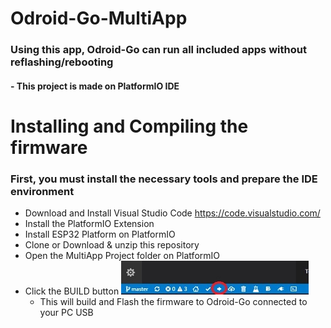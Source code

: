 # Odroid-Go-MultiApp

  ### Using this app, Odroid-Go can run all included apps without reflashing/rebooting
   #### - This project is made on PlatformIO IDE
  
# Installing and Compiling the firmware
### First, you must install the necessary tools and prepare the IDE environment
- Download and Install Visual Studio Code https://code.visualstudio.com/
- Install the PlatformIO Extension
- Install ESP32 Platform on PlatformIO
- Clone or Download & unzip this repository
- Open the MultiApp Project folder on PlatformIO
- Click the BUILD button ![image](MultiAppImgs/BuildandFlash.jpg)
  + This will build and Flash the firmware to Odroid-Go connected to your PC USB